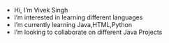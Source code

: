 - Hi, I’m Vivek Singh
- I’m interested in learning different languages
- I’m currently learning Java,HTML,Python
- I’m looking to collaborate on different Java Projects 

<!---
VIVEK-S-21/VIVEK-S-21 is a ✨ special ✨ repository because its `README.md` (this file) appears on your GitHub profile.
You can click the Preview link to take a look at your changes.
--->
